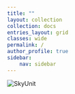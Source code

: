 ```yaml
---
title: ""
layout: collection
collection: docs
entries_layout: grid
classes: wide
permalink: /
author_profile: true
sidebar:
    nav: sidebar
---
```


![SkyUnit](/assets/images/Logo.jpg)